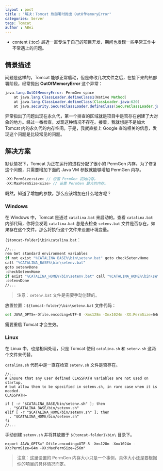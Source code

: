 ```yaml
---
layout : post
title : "解决：Tomcat 热部署时抛出 OutOfMemoryError"
categories: Server
tags: Tomcat
author : ABei
---
```

* content
{:toc}
最近一直专注于自己的项目开发，期间也发现一些平常工作中不常遇上的问题。



## 情景描述

问题是这样的，Tomcat 能够正常启动，但是修改几次文件之后，在接下来的热部署阶段，经常抛出 **OutOfMemoryError** 这个异常：

```java
java.lang.OutOfMemoryError: PermGen space
    at java.lang.ClassLoader.defineClass1(Native Method)
    at java.lang.ClassLoader.defineClass(ClassLoader.java:620)
    at java.security.SecureClassLoader.defineClass(SecureClassLoader.java:124)
```

异常指出了问题出现在永久代，第一个排查的区域就是项目中是否存在创建了大对象的地方。经过一番检查，发现这种情况不存在。接着，我就想是不是加大 Tomcat 内的永久代的内存空间。于是，我就直接上 Google 查询相关的信息，发现这个问题是比较常见的问题。

## 解决方案

默认情况下，Tomcat 为正在运行的进程分配了很小的 PermGen 内存。为了修复这个问题，只需要增加下面的 Java VM 参数就能够增加 PermGen 内存。

```java
-XX:PermSize<size> // 设置 PermGen 初始内存。
-XX:MaxPermSize<size> // 设置 PermGen 最大的内存。
```

既然，知道了增加的参数，那么应该增加在什么地方呢？

### Windows

在 Windows 中，Tomcat 是通过 `catalina.bat` 来启动的。查看 `catalina.bat` 内部代码，你将会发现 `catalina.bat` 总是去检查 `setenv.bat` 文件是否存在，如果存在这个文件，那么将执行这个文件来设置环境变量。

`{$tomcat-folder}\bin\catalina.bat`：

```bash
//...
rem Get standard environment variables
if not exist "%CATALINA_BASE%\bin\setenv.bat" goto checkSetenvHome
call "%CATALINA_BASE%\bin\setenv.bat"
goto setenvDone
:checkSetenvHome
if exist "%CATALINA_HOME%\bin\setenv.bat" call "%CATALINA_HOME%\bin\setenv.bat"
:setenvDone
//...
```

> 注意：`setenv.bat` 文件是需要手动创建的。

放置位置：`${tomcat-folder}\bin\setenv.bat`
文件代码：

```bash
set JAVA_OPTS=-Dfile.encoding=UTF-8 -Xms128m -Xmx1024m -XX:PermSize=64m -XX:MaxPermSize=256m
```

需要重启 Tomcat 才会生效。

### Linux

在 Linux 中，也是相同处理，只是 Tomcat 使用 `catalina.sh` 和 `setenv.sh` 这两个文件来代替。

`catalina.sh` 代码中是一直在检查 `setenv.sh` 文件是否存在。

```shell
//...
# Ensure that any user defined CLASSPATH variables are not used on startup,
# but allow them to be specified in setenv.sh, in rare case when it is needed.
CLASSPATH=

if [ -r "$CATALINA_BASE/bin/setenv.sh" ]; then
  . "$CATALINA_BASE/bin/setenv.sh"
elif [ -r "$CATALINA_HOME/bin/setenv.sh" ]; then
  . "$CATALINA_HOME/bin/setenv.sh"
fi
//...
```

手动创建 `setenv.sh` 并将其放置于 `${tomcat-folder}\bin\` 目录下。

```shell
export JAVA_OPTS="-Dfile.encoding=UTF-8 -Xms128m -Xmx1024m -XX:PermSize=64m -XX:MaxPermSize=256m"
```

> 注意：这里设置的 PermGen 内存大小只是一个事例，具体大小还是要根据你的项目的具体情况而定。